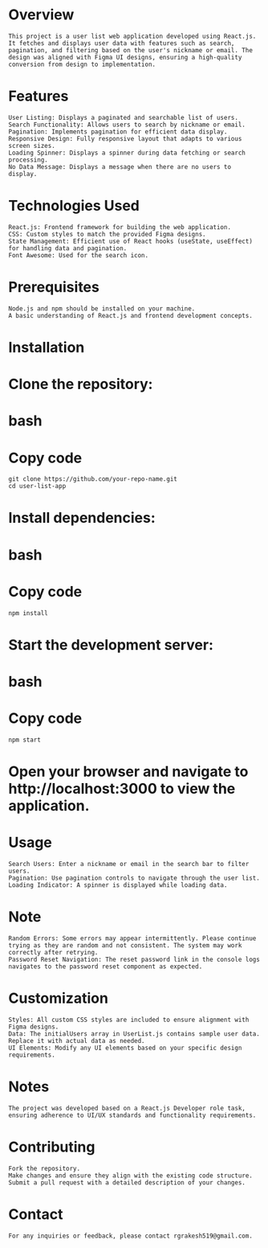 # Overview
    This project is a user list web application developed using React.js. It fetches and displays user data with features such as search, pagination, and filtering based on the user's nickname or email. The design was aligned with Figma UI designs, ensuring a high-quality conversion from design to implementation.

# Features
    User Listing: Displays a paginated and searchable list of users.
    Search Functionality: Allows users to search by nickname or email.
    Pagination: Implements pagination for efficient data display.
    Responsive Design: Fully responsive layout that adapts to various screen sizes.
    Loading Spinner: Displays a spinner during data fetching or search processing.
    No Data Message: Displays a message when there are no users to display.
# Technologies Used
    React.js: Frontend framework for building the web application.
    CSS: Custom styles to match the provided Figma designs.
    State Management: Efficient use of React hooks (useState, useEffect) for handling data and pagination.
    Font Awesome: Used for the search icon.
# Prerequisites
    Node.js and npm should be installed on your machine.
    A basic understanding of React.js and frontend development concepts.
# Installation
# Clone the repository:

# bash
# Copy code
    git clone https://github.com/your-repo-name.git
    cd user-list-app
# Install dependencies:

# bash
# Copy code
    npm install
# Start the development server:

# bash
# Copy code
    npm start
# Open your browser and navigate to http://localhost:3000 to view the application.

# Usage
    Search Users: Enter a nickname or email in the search bar to filter users.
    Pagination: Use pagination controls to navigate through the user list.
    Loading Indicator: A spinner is displayed while loading data.

# Note
    Random Errors: Some errors may appear intermittently. Please continue trying as they are random and not consistent. The system may work correctly after retrying.
    Password Reset Navigation: The reset password link in the console logs navigates to the password reset component as expected.
# Customization
    Styles: All custom CSS styles are included to ensure alignment with Figma designs.
    Data: The initialUsers array in UserList.js contains sample user data. Replace it with actual data as needed.
    UI Elements: Modify any UI elements based on your specific design requirements.
# Notes
    The project was developed based on a React.js Developer role task, ensuring adherence to UI/UX standards and functionality requirements.

# Contributing
    Fork the repository.
    Make changes and ensure they align with the existing code structure.
    Submit a pull request with a detailed description of your changes.
# Contact
    For any inquiries or feedback, please contact rgrakesh519@gmail.com.
